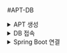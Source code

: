 #APT-DB

<details>
    <summary>APT 생성</summary>

1. ATP 생성 클릭
   ![Alt text](image/image.png)

2. DB 이름 설정
   ![Alt text](image/image-1.png)

3. 버전 및 무료 체크
   ![Alt text](image/image-2.png)

4. 비밀번호 설정
   ![Alt text](image/image-3.png)

5. DB 생성
   ![Alt text](image/image-4.png)

</details>

<details>
    <summary>DB 접속</summary>

1. DB 접속 클릭

   ![Alt text](image2/image.png)

<br/>

2. DB 접속을 위한 전자 지갑 다운. 비밀번호는 ATP에서 설정한 비번.

   ![Alt text](image2/image-1.png)

<br/>

3. sql developer로 접속.

   ![Alt text](image2/image-2.png)
   ![Alt text](image2/image-3.png)

<br/>

4. dataGrip 접속.

   ![Alt text](image2/image-7.png)

</details>

<details>
    <summary>Spring Boot 연결</summary>

- <details>
    <summary>전자 지갑을 사용하지 않은 방법</summary>
    
    1. 액세스 제어 목록 편집
    ![Alt text](image2/image-4.png)

    <br/>

  2. mTLS 인증 비활성화
     ![Alt text](image2/image-5.png)

    <br/>

  3. ojdbc 설치
     ```gradle
     implementation ('com.oracle.database.jdbc:ojdbc8-production:21.9.0.0') {
         exclude group: 'com.oracle.database.ha', module: 'simplefan'
         exclude group: 'com.oracle.database.ha', module: 'ons'
     }
     ```

    <br/>

  4. properties 추가
     ```properties
     spring.datasource.driverClassName=oracle.jdbc.driver.OracleDriver
     spring.datasource.url=jdbc:oracle:thin:@(description= .....)
     spring.datasource.username=PP0309
     spring.datasource.password=1Q2w3e4r!!!!
     spring.jpa.hibernate.ddl-auto=update
     ```
     - 여기서 url은 데이터베이스 접속에서 확인 가능
       ![Alt text](image2/image-6.png)

</details>

</details>
